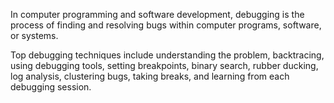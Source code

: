 In computer programming and software development, debugging is the process of finding and resolving bugs within computer programs, software, or systems.

Top debugging techniques include understanding the problem, backtracing, using debugging tools, setting breakpoints, binary search, rubber ducking, log analysis, clustering bugs, taking breaks, and learning from each debugging session.
